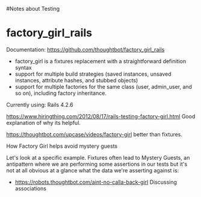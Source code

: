 #Notes about Testing

# factory_girl_rails
Documentation: https://github.com/thoughtbot/factory_girl_rails

+ factory_girl is a fixtures replacement with a straightforward definition syntax
+ support for multiple build strategies (saved instances, unsaved instances, attribute hashes, and stubbed objects)
+ support for multiple factories for the same class (user, admin_user, and so on), including factory inheritance.

Currently using: Rails 4.2.6

https://www.hiringthing.com/2012/08/17/rails-testing-factory-girl.html
Good explanation of why its helpful.

https://thoughtbot.com/upcase/videos/factory-girl
better than fixtures.

How Factory Girl helps avoid mystery guests

Let's look at a specific example. Fixtures often lead to Mystery Guests, an antipattern where we are performing some assertions in our tests but it's not at all obvious at a glance what the data we're asserting against is:


+ https://robots.thoughtbot.com/aint-no-calla-back-girl
Discussing associations
